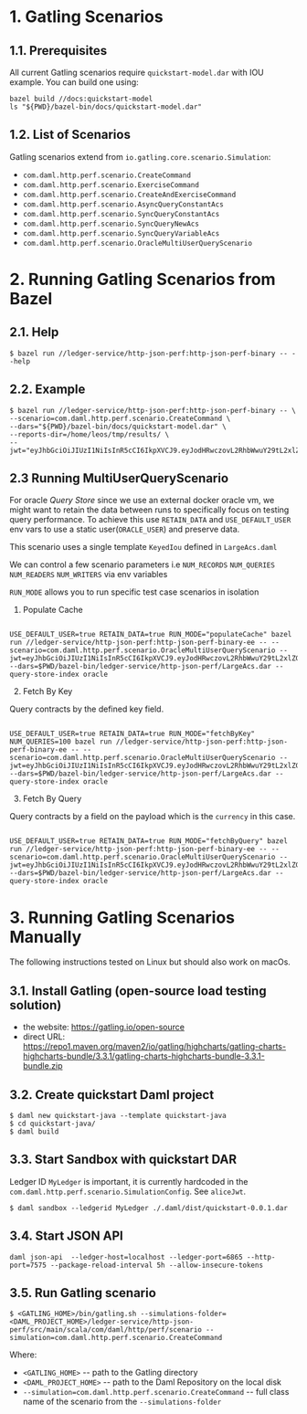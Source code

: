 # 1. Gatling Scenarios

## 1.1. Prerequisites
All current Gatling scenarios require `quickstart-model.dar` with IOU example. You can build one using:
```
bazel build //docs:quickstart-model
ls "${PWD}/bazel-bin/docs/quickstart-model.dar"
```

## 1.2. List of Scenarios
Gatling scenarios extend from `io.gatling.core.scenario.Simulation`:
- `com.daml.http.perf.scenario.CreateCommand`
- `com.daml.http.perf.scenario.ExerciseCommand`
- `com.daml.http.perf.scenario.CreateAndExerciseCommand`
- `com.daml.http.perf.scenario.AsyncQueryConstantAcs`
- `com.daml.http.perf.scenario.SyncQueryConstantAcs`
- `com.daml.http.perf.scenario.SyncQueryNewAcs`
- `com.daml.http.perf.scenario.SyncQueryVariableAcs`
- `com.daml.http.perf.scenario.OracleMultiUserQueryScenario`

# 2. Running Gatling Scenarios from Bazel

## 2.1. Help
```
$ bazel run //ledger-service/http-json-perf:http-json-perf-binary -- --help
```

## 2.2. Example
```
$ bazel run //ledger-service/http-json-perf:http-json-perf-binary -- \
--scenario=com.daml.http.perf.scenario.CreateCommand \
--dars="${PWD}/bazel-bin/docs/quickstart-model.dar" \
--reports-dir=/home/leos/tmp/results/ \
--jwt="eyJhbGciOiJIUzI1NiIsInR5cCI6IkpXVCJ9.eyJodHRwczovL2RhbWwuY29tL2xlZGdlci1hcGkiOnsibGVkZ2VySWQiOiJNeUxlZGdlciIsImFwcGxpY2F0aW9uSWQiOiJmb29iYXIiLCJhY3RBcyI6WyJBbGljZSJdfX0.VdDI96mw5hrfM5ZNxLyetSVwcD7XtLT4dIdHIOa9lcU"
```

## 2.3 Running MultiUserQueryScenario

For oracle *Query Store* since we use an external docker oracle vm, we might
want to retain the data between runs to specifically focus on testing query performance.
To achieve this use `RETAIN_DATA` and `USE_DEFAULT_USER` env vars to use a static 
user(`ORACLE_USER`) and preserve data.

This scenario uses a single template `KeyedIou` defined in `LargeAcs.daml`

We can control a few scenario parameters i.e `NUM_RECORDS` `NUM_QUERIES` `NUM_READERS` `NUM_WRITERS` via env variables

`RUN_MODE` allows you to run specific test case scenarios in isolation

1. Populate Cache

```

USE_DEFAULT_USER=true RETAIN_DATA=true RUN_MODE="populateCache" bazel run //ledger-service/http-json-perf:http-json-perf-binary-ee -- --scenario=com.daml.http.perf.scenario.OracleMultiUserQueryScenario --jwt=eyJhbGciOiJIUzI1NiIsInR5cCI6IkpXVCJ9.eyJodHRwczovL2RhbWwuY29tL2xlZGdlci1hcGkiOnsibGVkZ2VySWQiOiJNeUxlZGdlciIsImFwcGxpY2F0aW9uSWQiOiJmb29iYXIiLCJhY3RBcyI6WyJBbGljZSJdfX0.VdDI96mw5hrfM5ZNxLyetSVwcD7XtLT4dIdHIOa9lcU --dars=$PWD/bazel-bin/ledger-service/http-json-perf/LargeAcs.dar --query-store-index oracle

```

2. Fetch By Key

Query contracts by the defined key field.

```

USE_DEFAULT_USER=true RETAIN_DATA=true RUN_MODE="fetchByKey" NUM_QUERIES=100 bazel run //ledger-service/http-json-perf:http-json-perf-binary-ee -- --scenario=com.daml.http.perf.scenario.OracleMultiUserQueryScenario --jwt=eyJhbGciOiJIUzI1NiIsInR5cCI6IkpXVCJ9.eyJodHRwczovL2RhbWwuY29tL2xlZGdlci1hcGkiOnsibGVkZ2VySWQiOiJNeUxlZGdlciIsImFwcGxpY2F0aW9uSWQiOiJmb29iYXIiLCJhY3RBcyI6WyJBbGljZSJdfX0.VdDI96mw5hrfM5ZNxLyetSVwcD7XtLT4dIdHIOa9lcU --dars=$PWD/bazel-bin/ledger-service/http-json-perf/LargeAcs.dar --query-store-index oracle

```

3. Fetch By Query

Query contracts by a field on the payload which is the `currency` in this case.

```

USE_DEFAULT_USER=true RETAIN_DATA=true RUN_MODE="fetchByQuery" bazel run //ledger-service/http-json-perf:http-json-perf-binary-ee -- --scenario=com.daml.http.perf.scenario.OracleMultiUserQueryScenario --jwt=eyJhbGciOiJIUzI1NiIsInR5cCI6IkpXVCJ9.eyJodHRwczovL2RhbWwuY29tL2xlZGdlci1hcGkiOnsibGVkZ2VySWQiOiJNeUxlZGdlciIsImFwcGxpY2F0aW9uSWQiOiJmb29iYXIiLCJhY3RBcyI6WyJBbGljZSJdfX0.VdDI96mw5hrfM5ZNxLyetSVwcD7XtLT4dIdHIOa9lcU --dars=$PWD/bazel-bin/ledger-service/http-json-perf/LargeAcs.dar --query-store-index oracle

```

# 3. Running Gatling Scenarios Manually

The following instructions tested on Linux but should also work on macOs.

## 3.1. Install Gatling (open-source load testing solution)
- the website: https://gatling.io/open-source
- direct URL: https://repo1.maven.org/maven2/io/gatling/highcharts/gatling-charts-highcharts-bundle/3.3.1/gatling-charts-highcharts-bundle-3.3.1-bundle.zip

## 3.2. Create quickstart Daml project
```
$ daml new quickstart-java --template quickstart-java
$ cd quickstart-java/
$ daml build
```

## 3.3. Start Sandbox with quickstart DAR
Ledger ID `MyLedger` is important, it is currently hardcoded in the `com.daml.http.perf.scenario.SimulationConfig`. See `aliceJwt`.
```
$ daml sandbox --ledgerid MyLedger ./.daml/dist/quickstart-0.0.1.dar
```

## 3.4. Start JSON API
```
daml json-api  --ledger-host=localhost --ledger-port=6865 --http-port=7575 --package-reload-interval 5h --allow-insecure-tokens
```

## 3.5. Run Gatling scenario
```
$ <GATLING_HOME>/bin/gatling.sh --simulations-folder=<DAML_PROJECT_HOME>/ledger-service/http-json-perf/src/main/scala/com/daml/http/perf/scenario --simulation=com.daml.http.perf.scenario.CreateCommand
```
Where:
- `<GATLING_HOME>` -- path to the Gatling directory
- `<DAML_PROJECT_HOME>` -- path to the Daml Repository on the local disk
- `--simulation=com.daml.http.perf.scenario.CreateCommand` -- full class name of the scenario from the `--simulations-folder`
